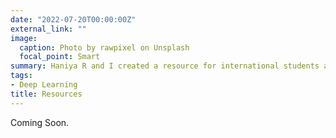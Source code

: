 ```yaml
---
date: "2022-07-20T00:00:00Z"
external_link: ""
image:
  caption: Photo by rawpixel on Unsplash
  focal_point: Smart
summary: Haniya R and I created a resource for international students applying for a PhD in North America.
tags:
- Deep Learning
title: Resources
---
```


Coming Soon.
